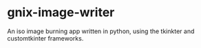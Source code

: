 # gnix-image-writer
An iso image burning app written in python, using the tkinkter and customtkinter frameworks. 
